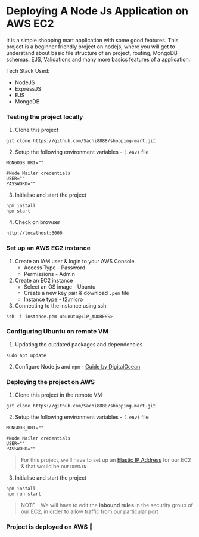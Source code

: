# Deploying A Node Js Application on AWS EC2

It is a simple shopping mart application with some good features. This project is a beginner friendly project on nodejs,
where you will get to understand about basic file structure of an project, routing, MongoDB schemas, EJS, Validations and many more basics features of a application.

Tech Stack Used:

- NodeJS
- ExpressJS
- EJS
- MongoDB

### Testing the project locally

1. Clone this project

```
git clone https://github.com/Sachi8888/shopping-mart.git
```

2. Setup the following environment variables - `(.env)` file

```
MONGODB_URI=""

#Node Mailer credentials
USER=""
PASSWORD=""
```

3. Initialise and start the project

```
npm install
npm start
```

4. Check on browser

```
http://localhost:3000
```

### Set up an AWS EC2 instance

1. Create an IAM user & login to your AWS Console
   - Access Type - Password
   - Permissions - Admin
2. Create an EC2 instance
   - Select an OS image - Ubuntu
   - Create a new key pair & download `.pem` file
   - Instance type - t2.micro
3. Connecting to the instance using ssh

```
ssh -i instance.pem ubunutu@<IP_ADDRESS>
```

### Configuring Ubuntu on remote VM

1. Updating the outdated packages and dependencies

```
sudo apt update
```

2. Configure Node.js and `npm` - [Guide by DigitalOcean](https://www.digitalocean.com/community/tutorials/how-to-install-node-js-on-ubuntu-22-04)

### Deploying the project on AWS

1. Clone this project in the remote VM

```
git clone https://github.com/Sachi8888/shopping-mart.git
```

2. Setup the following environment variables - `(.env)` file

```
MONGODB_URI=""

#Node Mailer credentials
USER=""
PASSWORD=""
```

> For this project, we'll have to set up an [Elastic IP Address](https://docs.aws.amazon.com/AWSEC2/latest/UserGuide/elastic-ip-addresses-eip.html) for our EC2 & that would be our `DOMAIN`

3. Initialise and start the project

```
npm install
npm run start
```

> NOTE - We will have to edit the **inbound rules** in the security group of our EC2, in order to allow traffic from our particular port

### Project is deployed on AWS 🎉
